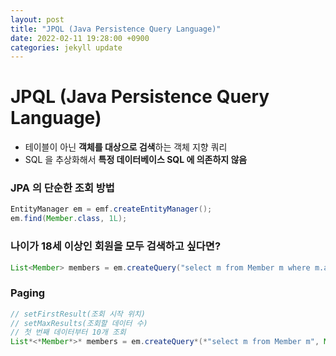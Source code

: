 ```yaml
---
layout: post
title: "JPQL (Java Persistence Query Language)"
date: 2022-02-11 19:28:00 +0900
categories: jekyll update
---
```


# JPQL (Java Persistence Query Language)

- 테이블이 아닌 **객체를 대상으로 검색**하는 객체 지향 쿼리
- SQL 을 추상화해서 **특정 데이터베이스 SQL 에 의존하지 않음**

### JPA 의 단순한 조회 방법

```java
EntityManager em = emf.createEntityManager();
em.find(Member.class, 1L);
```

### 나이가 18세 이상인 회원을 모두 검색하고 싶다면?

```java
List<Member> members = em.createQuery("select m from Member m where m.age >= 18", Member.class).getResultList();
```

### Paging

```java
// setFirstResult(조회 시작 위치)
// setMaxResults(조회할 데이터 수)
// 첫 번째 데이터부터 10개 조회
List*<*Member*>* members = em.createQuery*(*"select m from Member m", Member.class*)*.setFirstResult*(*0*)*.setMaxResults*(*10*)*.getResultList*()*;
```
